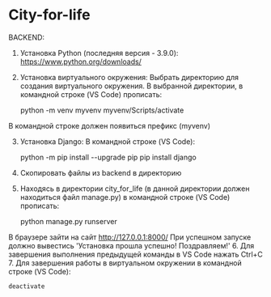 # City-for-life
BACKEND:

1. Установка Python (последняя версия - 3.9.0): https://www.python.org/downloads/

2. Установка виртуального окружения:
Выбрать директорию для создания виртуального окружения.
В выбранной директории, в командной строке (VS Code) прописать: 

	python -m venv myvenv
	myvenv/Scripts/activate 

В командной строке должен появиться префикс (myvenv)

3. Установка Django:
В командной строке (VS Code):

	python -m pip install --upgrade pip
	pip install django

4. Скопировать файлы из backend в директорию
5. Находясь в директории city_for_life (в данной директории должен находиться файл manage.py) в командной строке (VS Code) прописать:
	
	python manage.py runserver

В браузере зайти на сайт http://127.0.0.1:8000/
При успешном запуске должно вывестись 'Установка прошла успешно! Поздравляем!'
6. Для завершения выполнения предыдущей команды в VS Code нажать Ctrl+C
7. Для завершения работы в виртуальном окружении в командной строке (VS Code):

	deactivate